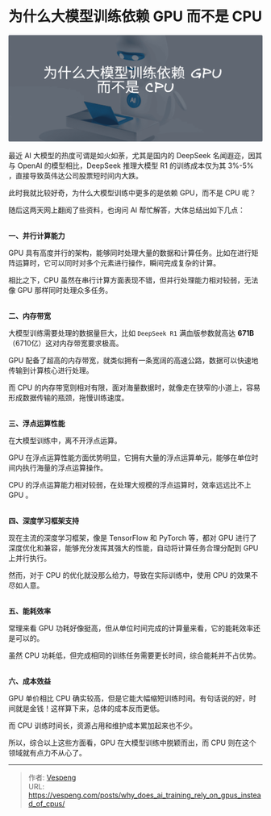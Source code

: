 # 为什么大模型训练依赖 GPU 而不是 CPU


![img.png](./images/img.png)

最近 AI 大模型的热度可谓是如火如荼，尤其是国内的 DeepSeek 名闻遐迩，因其与 OpenAI 的模型相比，DeepSeek 推理大模型 R1 的训练成本仅为其 3%-5%‌ ，直接导致英伟达公司股票短时间内大跌。

此时我就比较好奇，为什么大模型训练中更多的是依赖 GPU，而不是 CPU 呢？

随后这两天网上翻阅了些资料，也询问 AI 帮忙解答，大体总结出如下几点：
<br></br>

**一、并行计算能力**

GPU 具有高度并行的架构，能够同时处理大量的数据和计算任务。比如在进行矩阵运算时，它可以同时对多个元素进行操作，瞬间完成复杂的计算。

相比之下，CPU 虽然在串行计算方面表现不错，但并行处理能力相对较弱，无法像 GPU 那样同时处理众多任务。
<br></br>

**二、内存带宽**

大模型训练需要处理的数据量巨大，比如 `DeepSeek R1` 满血版参数就高达 **671B** （6710亿）这对内存带宽要求极高。

GPU 配备了超高的内存带宽，就类似拥有一条宽阔的高速公路，数据可以快速地传输到计算核心进行处理。

而 CPU 的内存带宽则相对有限，面对海量数据时，就像走在狭窄的小道上，容易形成数据传输的瓶颈，拖慢训练速度。
<br></br>

**三、浮点运算性能**

在大模型训练中，离不开浮点运算。

GPU 在浮点运算性能方面优势明显，它拥有大量的浮点运算单元，能够在单位时间内执行海量的浮点运算操作。

CPU 的浮点运算能力相对较弱，在处理大规模的浮点运算时，效率远远比不上 GPU 。
<br></br>

**四、深度学习框架支持**

现在主流的深度学习框架，像是 TensorFlow 和 PyTorch 等，都对 GPU 进行了深度优化和兼容，能够充分发挥其强大的性能，自动将计算任务合理分配到 GPU 上并行执行。

然而，对于 CPU 的优化就没那么给力，导致在实际训练中，使用 CPU 的效果不尽如人意。
<br></br>

**五、能耗效率**

常理来看 GPU 功耗好像挺高，但从单位时间完成的计算量来看，它的能耗效率还是可以的。

虽然 CPU 功耗低，但完成相同的训练任务需要更长时间，综合能耗并不占优势。
<br></br>

**六、成本效益**

GPU 单价相比 CPU 确实较高，但是它能大幅缩短训练时间。有句话说的好，时间就是金钱！这样算下来，总体的成本反而更低。

而 CPU 训练时间长，资源占用和维护成本累加起来也不少。

所以，综合以上这些方面看，GPU 在大模型训练中脱颖而出，而 CPU 则在这个领域就有点力不从心了。


---

> 作者: [Vespeng](https://github.com/vespeng/)  
> URL: https://vespeng.com/posts/why_does_ai_training_rely_on_gpus_instead_of_cpus/  


